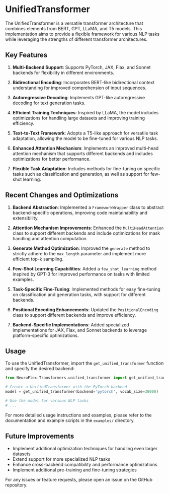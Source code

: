 # UnifiedTransformer

The UnifiedTransformer is a versatile transformer architecture that combines elements from BERT, GPT, LLaMA, and T5 models. This implementation aims to provide a flexible framework for various NLP tasks while leveraging the strengths of different transformer architectures.

## Key Features

1. **Multi-Backend Support**: Supports PyTorch, JAX, Flax, and Sonnet backends for flexibility in different environments.

2. **Bidirectional Encoding**: Incorporates BERT-like bidirectional context understanding for improved comprehension of input sequences.

3. **Autoregressive Decoding**: Implements GPT-like autoregressive decoding for text generation tasks.

4. **Efficient Training Techniques**: Inspired by LLaMA, the model includes optimizations for handling large datasets and improving training efficiency.

5. **Text-to-Text Framework**: Adopts a T5-like approach for versatile task adaptation, allowing the model to be fine-tuned for various NLP tasks.

6. **Enhanced Attention Mechanism**: Implements an improved multi-head attention mechanism that supports different backends and includes optimizations for better performance.

7. **Flexible Task Adaptation**: Includes methods for fine-tuning on specific tasks such as classification and generation, as well as support for few-shot learning.

## Recent Changes and Optimizations

1. **Backend Abstraction**: Implemented a `FrameworkWrapper` class to abstract backend-specific operations, improving code maintainability and extensibility.

2. **Attention Mechanism Improvements**: Enhanced the `MultiHeadAttention` class to support different backends and include optimizations for mask handling and attention computation.

3. **Generate Method Optimization**: Improved the `generate` method to strictly adhere to the `max_length` parameter and implement more efficient top-k sampling.

4. **Few-Shot Learning Capabilities**: Added a `few_shot_learning` method inspired by GPT-3 for improved performance on tasks with limited examples.

5. **Task-Specific Fine-Tuning**: Implemented methods for easy fine-tuning on classification and generation tasks, with support for different backends.

6. **Positional Encoding Enhancements**: Updated the `PositionalEncoding` class to support different backends and improve efficiency.

7. **Backend-Specific Implementations**: Added specialized implementations for JAX, Flax, and Sonnet backends to leverage platform-specific optimizations.

## Usage

To use the UnifiedTransformer, import the `get_unified_transformer` function and specify the desired backend:

```python
from NeuroFlex.Transformers.unified_transformer import get_unified_transformer

# Create a UnifiedTransformer with the PyTorch backend
model = get_unified_transformer(backend='pytorch', vocab_size=30000)

# Use the model for various NLP tasks
# ...
```

For more detailed usage instructions and examples, please refer to the documentation and example scripts in the `examples/` directory.

## Future Improvements

- Implement additional optimization techniques for handling even larger datasets
- Extend support for more specialized NLP tasks
- Enhance cross-backend compatibility and performance optimizations
- Implement additional pre-training and fine-tuning strategies

For any issues or feature requests, please open an issue on the GitHub repository.
